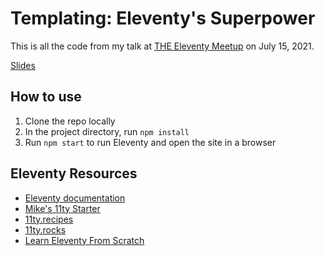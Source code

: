 # Templating: Eleventy's Superpower

This is all the code from my talk at [THE Eleventy Meetup](https://11tymeetup.dev/events/hello-world/) on July 15, 2021. 

[Slides](https://idol.pe/templating)

## How to use

1. Clone the repo locally
2. In the project directory, run `npm install`
3. Run `npm start` to run Eleventy and open the site in a browser

## Eleventy Resources

* [Eleventy documentation](https://11ty.dev)
* [Mike's 11ty Starter](https://github.com/peruvianidol/11ty-starter)
* [11ty.recipes](https://11ty.recipes)
* [11ty.rocks](https://11ty.rocks)
* [Learn Eleventy From Scratch](https://piccalil.li/course/learn-eleventy-from-scratch/)

